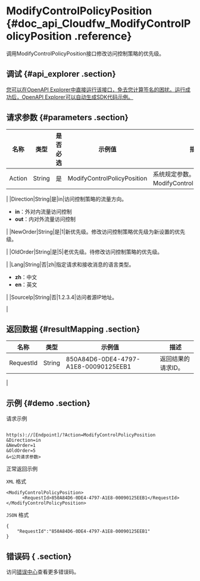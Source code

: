 # ModifyControlPolicyPosition {#doc_api_Cloudfw_ModifyControlPolicyPosition .reference}

调用ModifyControlPolicyPosition接口修改访问控制策略的优先级。

## 调试 {#api_explorer .section}

[您可以在OpenAPI Explorer中直接运行该接口，免去您计算签名的困扰。运行成功后，OpenAPI Explorer可以自动生成SDK代码示例。](https://api.aliyun.com/#product=Cloudfw&api=ModifyControlPolicyPosition&type=RPC&version=2017-12-07)

## 请求参数 {#parameters .section}

|名称|类型|是否必选|示例值|描述|
|--|--|----|---|--|
|Action|String|是|ModifyControlPolicyPosition|系统规定参数。取值：ModifyControlPolicyPosition。

 |
|Direction|String|是|in|访问控制策略的流量方向。

 -   **in**：外对内流量访问控制
-   **out**：内对外流量访问控制

 |
|NewOrder|String|是|1|新优先级。修改访问控制策略优先级为新设置的优先级。

 |
|OldOrder|String|是|5|老优先级。待修改访问控制策略的优先级。

 |
|Lang|String|否|zh|指定请求和接收消息的语言类型。

 -   **zh**：中文
-   **en**：英文

 |
|SourceIp|String|否|1.2.3.4|访问者源IP地址。

 |

## 返回数据 {#resultMapping .section}

|名称|类型|示例值|描述|
|--|--|---|--|
|RequestId|String|850A84D6-0DE4-4797-A1E8-00090125EEB1|返回结果的请求ID。

 |

## 示例 {#demo .section}

请求示例

``` {#request_demo}

http(s)://[Endpoint]/?Action=ModifyControlPolicyPosition
&Direction=in
&NewOrder=1
&OldOrder=5
&<公共请求参数>

```

正常返回示例

`XML` 格式

``` {#xml_return_success_demo}
<ModifyControlPolicyPosition>
	  <RequestId>850A84D6-0DE4-4797-A1E8-00090125EEB1</RequestId>
</ModifyControlPolicyPosition>
```

`JSON` 格式

``` {#json_return_success_demo}
{
	"RequestId":"850A84D6-0DE4-4797-A1E8-00090125EEB1"
}
```

## 错误码 { .section}

访问[错误中心](https://error-center.aliyun.com/status/product/Cloudfw)查看更多错误码。

